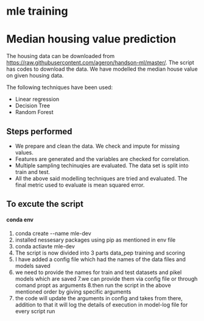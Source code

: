# mle training
# Median housing value prediction

The housing data can be downloaded from https://raw.githubusercontent.com/ageron/handson-ml/master/. The script has codes to download the data. We have modelled the median house value on given housing data.

The following techniques have been used:

 - Linear regression
 - Decision Tree
 - Random Forest

## Steps performed
 - We prepare and clean the data. We check and impute for missing values.
 - Features are generated and the variables are checked for correlation.
 - Multiple sampling techinuqies are evaluated. The data set is split into train and test.
 - All the above said modelling techniques are tried and evaluated. The final metric used to evaluate is mean squared error.

## To excute the script
#### conda env
1. conda create --name mle-dev
2. installed nessesary packages using pip as mentioned in env file
3. conda actiavte mle-dev
4. The script is now divided into 3 parts data_pep training and scoring
5. I have added a config file which had the names of the data files and models saved
6. we need to provide the names for train and test datasets and pikel models which are saved
7.we can provide them via config file or through comand propt as arguments
8.then run the script in the above mentioned order by giving specific arguments
9. the code will update the arguments in config and takes from there, addition to that it will log the details of execution in model-log file for every script run
